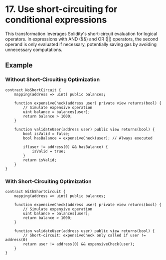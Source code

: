 # 17. Use short-circuiting for conditional expressions

This transformation leverages Solidity's short-circuit evaluation for logical operators. In expressions with AND (&&) and OR (||) operators, the second operand is only evaluated if necessary, potentially saving gas by avoiding unnecessary computations.

## Example

### Without Short-Circuiting Optimization
```solidity
contract NoShortCircuit {
    mapping(address => uint) public balances;
    
    function expensiveCheck(address user) private view returns(bool) {
        // Simulate expensive operation
        uint balance = balances[user];
        return balance > 1000;
    }
    
    function validateUser(address user) public view returns(bool) {
        bool isValid = false;
        bool hasBalance = expensiveCheck(user); // Always executed
        
        if(user != address(0) && hasBalance) {
            isValid = true;
        }
        return isValid;
    }
}
```
### With Short-Circuiting Optimization

```solidity
contract WithShortCircuit {
    mapping(address => uint) public balances;
    
    function expensiveCheck(address user) private view returns(bool) {
        // Simulate expensive operation
        uint balance = balances[user];
        return balance > 1000;
    }
    
    function validateUser(address user) public view returns(bool) {
        // Short-circuit: expensiveCheck only called if user != address(0)
        return user != address(0) && expensiveCheck(user);
    }
}
```